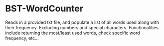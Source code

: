 # BST-WordCounter
Reads in a provided txt file, and populate a list of all words used along with their frequency. Excluding numbers and special characters. Functionalities include returning the most/least used words, check specific word frequency, etc...
